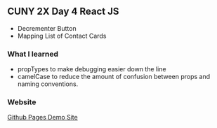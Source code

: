 ## CUNY 2X Day 4 React JS

- Decrementer Button
- Mapping List of Contact Cards

### What I learned

- propTypes to make debugging easier down the line
- camelCase to reduce the amount of confusion between props and naming conventions.

### Website
[Github Pages Demo Site](https://karkay.github.io/cuny2x/)



